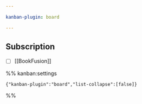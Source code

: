 ```yaml
---

kanban-plugin: board

---
```


## Subscription

- [ ] [[BookFusion]]




%% kanban:settings
```
{"kanban-plugin":"board","list-collapse":[false]}
```
%%